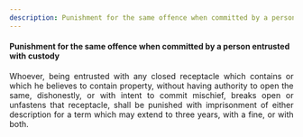 ```yaml
---
description: Punishment for the same offence when committed by a person entrusted with custody
---
```


#### Punishment for the same offence when committed by a person entrusted with custody
<div style="text-align: justify">

Whoever, being entrusted with any closed receptacle which contains or which he believes to contain property, without having authority to open the same, dishonestly, or with intent to commit mischief, breaks open or unfastens that receptacle, shall be punished with imprisonment of either description for a term which may extend to three years, with a fine, or with both.

</div>
